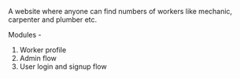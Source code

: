 A website where anyone can find numbers of workers like mechanic, carpenter and plumber etc.

Modules - 
1. Worker profile
2. Admin flow
3. User login and signup flow
